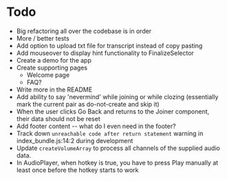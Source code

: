 # Todo
  - Big refactoring all over the codebase is in order
  - More / better tests
  - Add option to upload txt file for transcript instead of copy pasting
  - Add mouseover to display hint functionality to FinalizeSelector
  - Create a demo for the app
  - Create supporting pages
    - Welcome page
    - FAQ?
  - Write more in the README
  - Add ability to say 'nevermind' while joining or while clozing (essentially mark the current pair as do-not-create and skip it)
  - When the user clicks Go Back and returns to the Joiner component, their data should not be reset
  - Add footer content -- what do I even need in the footer?
  - Track down `unreachable code after return statement` warning in index_bundle.js:14:2 during development
  - Update `createVolumeArray` to process all channels of the supplied audio data.
  - In AudioPlayer, when hotkey is true, you have to press Play manually at least once before the hotkey starts to work